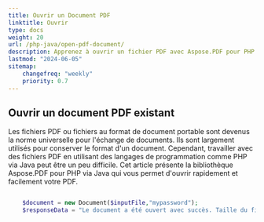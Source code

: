 ```yaml
---
title: Ouvrir un Document PDF
linktitle: Ouvrir
type: docs
weight: 20
url: /php-java/open-pdf-document/
description: Apprenez à ouvrir un fichier PDF avec Aspose.PDF pour PHP via Java.
lastmod: "2024-06-05"
sitemap:
    changefreq: "weekly"
    priority: 0.7
---
```


## Ouvrir un document PDF existant

Les fichiers PDF ou fichiers au format de document portable sont devenus la norme universelle pour l'échange de documents. Ils sont largement utilisés pour conserver le format d'un document. Cependant, travailler avec des fichiers PDF en utilisant des langages de programmation comme PHP via Java peut être un peu difficile. Cet article présente la bibliothèque Aspose.PDF pour PHP via Java qui vous permet d'ouvrir rapidement et facilement votre PDF.

```php

    $document = new Document($inputFile,"mypassword");
    $responseData = "Le document a été ouvert avec succès. Taille du fichier : " . filesize($inputFile);
```